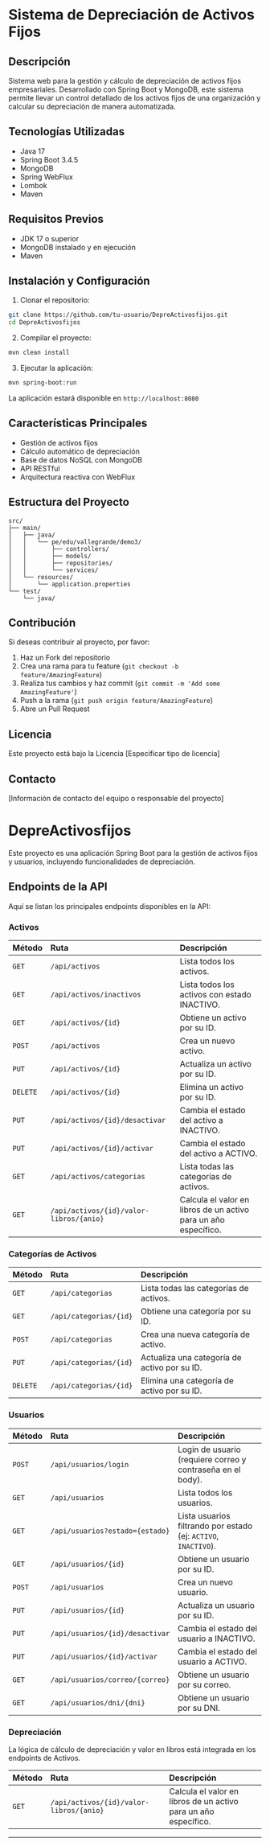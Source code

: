 # Sistema de Depreciación de Activos Fijos

## Descripción
Sistema web para la gestión y cálculo de depreciación de activos fijos empresariales. Desarrollado con Spring Boot y MongoDB, este sistema permite llevar un control detallado de los activos fijos de una organización y calcular su depreciación de manera automatizada.

## Tecnologías Utilizadas
- Java 17
- Spring Boot 3.4.5
- MongoDB
- Spring WebFlux
- Lombok
- Maven

## Requisitos Previos
- JDK 17 o superior
- MongoDB instalado y en ejecución
- Maven

## Instalación y Configuración

1. Clonar el repositorio:
```bash
git clone https://github.com/tu-usuario/DepreActivosfijos.git
cd DepreActivosfijos
```

2. Compilar el proyecto:
```bash
mvn clean install
```

3. Ejecutar la aplicación:
```bash
mvn spring-boot:run
```

La aplicación estará disponible en `http://localhost:8080`

## Características Principales
- Gestión de activos fijos
- Cálculo automático de depreciación
- Base de datos NoSQL con MongoDB
- API RESTful
- Arquitectura reactiva con WebFlux

## Estructura del Proyecto
```
src/
├── main/
│   ├── java/
│   │   └── pe/edu/vallegrande/demo3/
│   │       ├── controllers/
│   │       ├── models/
│   │       ├── repositories/
│   │       └── services/
│   └── resources/
│       └── application.properties
└── test/
    └── java/
```

## Contribución
Si deseas contribuir al proyecto, por favor:
1. Haz un Fork del repositorio
2. Crea una rama para tu feature (`git checkout -b feature/AmazingFeature`)
3. Realiza tus cambios y haz commit (`git commit -m 'Add some AmazingFeature'`)
4. Push a la rama (`git push origin feature/AmazingFeature`)
5. Abre un Pull Request

## Licencia
Este proyecto está bajo la Licencia [Especificar tipo de licencia]

## Contacto
[Información de contacto del equipo o responsable del proyecto]

# DepreActivosfijos

Este proyecto es una aplicación Spring Boot para la gestión de activos fijos y usuarios, incluyendo funcionalidades de depreciación.

## Endpoints de la API

Aquí se listan los principales endpoints disponibles en la API:

### Activos

| Método | Ruta                       | Descripción                                            |
| :----- | :------------------------- | :----------------------------------------------------- |
| `GET`  | `/api/activos`             | Lista todos los activos.                               |
| `GET`  | `/api/activos/inactivos`   | Lista todos los activos con estado INACTIVO.           |
| `GET`  | `/api/activos/{id}`        | Obtiene un activo por su ID.                           |
| `POST` | `/api/activos`             | Crea un nuevo activo.                                  |
| `PUT`  | `/api/activos/{id}`        | Actualiza un activo por su ID.                         |
| `DELETE`|`/api/activos/{id}`        | Elimina un activo por su ID.                           |
| `PUT`  | `/api/activos/{id}/desactivar`| Cambia el estado del activo a INACTIVO.                |
| `PUT`  | `/api/activos/{id}/activar`| Cambia el estado del activo a ACTIVO.                  |
| `GET`  | `/api/activos/categorias`  | Lista todas las categorías de activos.                 |
| `GET`  | `/api/activos/{id}/valor-libros/{anio}`| Calcula el valor en libros de un activo para un año específico.|

### Categorías de Activos

| Método | Ruta                       | Descripción                                            |
| :----- | :------------------------- | :----------------------------------------------------- |
| `GET`  | `/api/categorias`          | Lista todas las categorías de activos.                 |
| `GET`  | `/api/categorias/{id}`     | Obtiene una categoría por su ID.                       |
| `POST` | `/api/categorias`          | Crea una nueva categoría de activo.                    |
| `PUT`  | `/api/categorias/{id}`     | Actualiza una categoría de activo por su ID.           |
| `DELETE`|`/api/categorias/{id}`     | Elimina una categoría de activo por su ID.             |

### Usuarios

| Método | Ruta                       | Descripción                                            |
| :----- | :------------------------- | :----------------------------------------------------- |
| `POST` | `/api/usuarios/login`      | Login de usuario (requiere correo y contraseña en el body).|
| `GET`  | `/api/usuarios`            | Lista todos los usuarios.                              |
| `GET`  | `/api/usuarios?estado={estado}`| Lista usuarios filtrando por estado (ej: `ACTIVO`, `INACTIVO`).|
| `GET`  | `/api/usuarios/{id}`       | Obtiene un usuario por su ID.                          |
| `POST` | `/api/usuarios`            | Crea un nuevo usuario.                                 |
| `PUT`  | `/api/usuarios/{id}`       | Actualiza un usuario por su ID.                        |
| `PUT`  | `/api/usuarios/{id}/desactivar`| Cambia el estado del usuario a INACTIVO.               |
| `PUT`  | `/api/usuarios/{id}/activar`| Cambia el estado del usuario a ACTIVO.                 |
| `GET`  | `/api/usuarios/correo/{correo}`| Obtiene un usuario por su correo.                      |
| `GET`  | `/api/usuarios/dni/{dni}`  | Obtiene un usuario por su DNI.                         |

### Depreciación

La lógica de cálculo de depreciación y valor en libros está integrada en los endpoints de Activos.

| Método | Ruta                                  | Descripción                                            |
| :----- | :------------------------------------ | :----------------------------------------------------- |
| `GET`  | `/api/activos/{id}/valor-libros/{anio}`| Calcula el valor en libros de un activo para un año específico.|

---